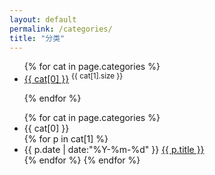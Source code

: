 ```yaml
---
layout: default
permalink: /categories/
title: "分类"
---
```


<ul class="categories">
   {% for cat in page.categories %}    
    <li>
        <a href="#{{ cat[0] }}">{{ cat[0] }}</a> <sup>{{ cat[1].size }}</sup>
    </li>
    
   {% endfor %}
   </ul>

<ul class="listing">
 {% for cat in page.categories %}
    <li class="listing-seperator" id="{{ cat[0] }}">{{ cat[0] }}</li>
    {% for p in cat[1] %}
    <li class="listing-item">
        <time datetime="{{ p.date | date:"%Y-%m-%d" }}">{{ p.date | date:"%Y-%m-%d" }}</time>
        <a href="{{ p.url }}" title="{{ p.title }}">{{ p.title }}</a>
    </li>
    {% endfor %}
 {% endfor %}
</ul>
